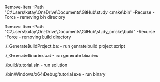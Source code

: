 Remove-Item -Path "C:\Users\kutay\OneDrive\Documents\GitHub\study_cmake\bin" -Recurse -Force
    - removing bin directory

Remove-Item -Path "C:\Users\kutay\OneDrive\Documents\GitHub\study_cmake\build" -Recurse -Force
    - removing build directory

./_GenerateBuildProject.bat
    - run genrate build project script

./_GenerateBinaries.bat
    - run generate binaries

./build/tutorial.sln
    - run solution

./bin/Windows/x64/Debug/tutorial.exe
    - run binary